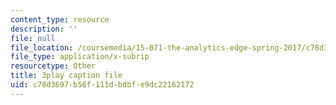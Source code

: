 ```yaml
---
content_type: resource
description: ''
file: null
file_location: /coursemedia/15-071-the-analytics-edge-spring-2017/c78d3697b56f111dbdbfe9dc22162172_D8HcmzYnBv0.srt
file_type: application/x-subrip
resourcetype: Other
title: 3play caption file
uid: c78d3697-b56f-111d-bdbf-e9dc22162172
---
```

